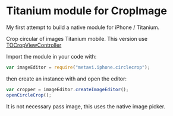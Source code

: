 # Titanium module for CropImage

My first attempt to build a native module for iPhone / Titanium.

Crop circular of images Titanium mobile.
This version use [TOCropViewController](https://github.com/TimOliver/TOCropViewController)

Import the module in your code with:

```js
var imageEditor = require("metavi.iphone.circlecrop");
```

then create an instance with and open the editor:

```js
var cropper = imageEditor.createImageEditor();
openCircleCrop();
```

It is not necessary pass image, this uses the native image picker.
